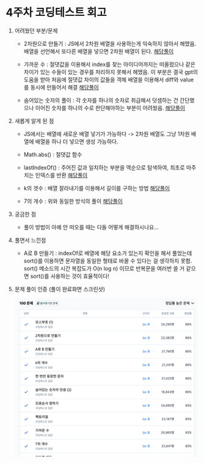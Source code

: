 # 4주차 코딩테스트 회고

1. 어려웠던 부분/문제
    - 2차원으로 만들기 : JS에서 2차원 배열을 사용하는게 익숙하지 않아서 해맸음. 배열을 선언해서 또다른 배열을 넣으면 2차원 배열이 된다. [해당풀이](./solution/2차원으로만들기.js)
  
    - 가까운 수 : 절댓값을 이용해서 index를 찾는 아이디어까지는 떠올렸으나 같은 차이가 있는 수들이 있는 경우를 처리하지 못해서 헤맸음. 이 부분은 결국 gpt의 도움을 받아 처음에 절댓값 차이의 값들을 객체 배열을 이용해서 diff와 value를 동시에 만들어서 해결 [해당풀이](./solution/가까운수.js)
  
    - 숨어있는 숫자의 풀이 : 각 숫자를 하나의 숫자로 취급해서 덧셈하는 건 간단했으나 이어진 숫자를 하나의 수로 판단해야하는 부분이 어려웠음. [해당풀이](./solution/숨어있는숫자의덧셈(2).js)
    

2. 새롭게 알게 된 점
    - JS에서는 배열에 새로운 배열 넣기가 가능하다 -> 2차원 배열도 그냥 1차원 배열에 배열을 하나 더 넣으면 생성 가능하다.

    - Math.abs() : 절댓값 함수

    - lastIndexOf() : 주어진 값과 일치하는 부분을 역순으로 탐색하여, 최초로 마주치는 인덱스를 반환 [해당풀이](./solution/한번만등장한문자.js)

    - k의 갯수 : 배열 잘라내기를 이용해서 길이를 구하는 방법 [해당풀이](./solution/k의갯수.js)

    - 7의 개수 : 위와 동일한 방식의 풀이 [해당풀이](./solution/7의개수.js)


3. 궁금한 점
    - 풀이 방법이 아예 안 떠오를 때는 다들 어떻게 해결하시나요...

4. 풀면서 느낀점
    - A로 B 만들기 : indexOf로 배열에 해당 요소가 있는지 확인을 해서 풀었는데 sort()를 이용하면 문자열을 동일한 형태로 바꿀 수 있다는 걸 생각하지 못함. sort() 메소드의 시간 복잡도가 O(n log n) 이므로 반복문을 여러번 쓸 거 같으면 sort()를 사용하는 것이 효율적이다!

5. 문제 풀이 인증 (풀이 완료화면 스크린샷)
    
    ![4주차 코딩테스트 스크린샷.png](./4week_test_screenshot.png)
